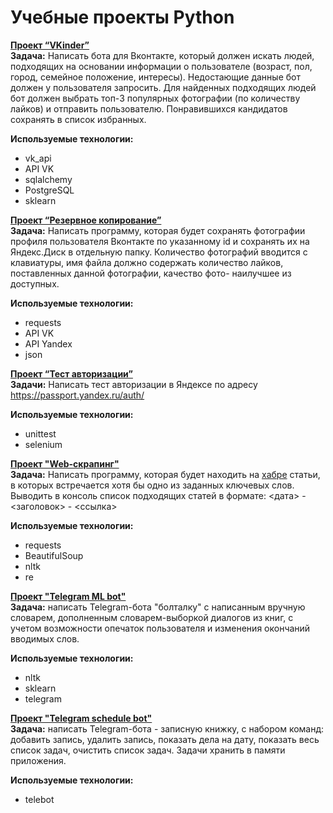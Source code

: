 # Учебные проекты Python

[**Проект “VKinder”**](https://github.com/headsoft-mikhail/portfolio/tree/master/Python/netology_adpy_qualification)  
**Задача:** Написать бота для Вконтакте, который должен искать людей, подходящих на основании информации о пользователе (возраст, пол, город, семейное положение, интересы). Недостающие данные бот должен у пользователя запросить. Для  найденных подходящих людей бот должен выбрать топ-3 популярных фотографии (по количеству лайков) и отправить пользователю. Понравившихся кандидатов сохранять в список избранных.  

**Используемые технологии:** 
- vk_api
- API VK
- sqlalchemy 
- PostgreSQL
- sklearn

[**Проект “Резервное копирование”**](https://github.com/headsoft-mikhail/portfolio/tree/master/Python/netology_python_beginner_qualifiction)  
**Задача:** Написать программу, которая будет сохранять фотографии профиля пользователя Вконтакте по указанному id и сохранять их на Яндекс.Диск в отдельную папку. Количество фотографий вводится с клавиатуры, имя файла должно содержать количество лайков, поставленных данной фотографии, качество фото- наилучшее из доступных.  

**Используемые технологии:** 
- requests 
- API VK
- API Yandex 
- json

[**Проект “Тест авторизации”**](https://github.com/headsoft-mikhail/portfolio/tree/master/Python/test_ya_passport_login)  
**Задачи:** Написать тест авторизации в Яндексе по адресу https://passport.yandex.ru/auth/   

**Используемые технологии:** 
- unittest
- selenium

[**Проект "Web-скрапинг"**](https://github.com/headsoft-mikhail/portfolio/tree/master/Python/web-scraping)  
**Задача:** Написать программу, которая будет находить на [хабре](https://habr.com/) статьи, в которых встречается хотя бы одно из заданных ключевых слов. Выводить в консоль список подходящих статей в формате: <дата> - <заголовок> - <ссылка>  

**Используемые технологии:** 
- requests 
- BeautifulSoup
- nltk
- re

[**Проект "Telegram ML bot"**](https://github.com/headsoft-mikhail/portfolio/tree/master/Python/telegram_ML_bot)  
**Задача:** написать Telegram-бота "болталку" с написанным вручную словарем, дополненным словарем-выборкой диалогов из книг, с учетом возможности опечаток пользователя и изменения окончаний вводимых слов. 
 
**Используемые технологии:** 
- nltk 
- sklearn 
- telegram

[**Проект "Telegram schedule bot"**](https://github.com/headsoft-mikhail/portfolio/tree/master/Python/telegram_ML_bot)  
**Задача:** написать Telegram-бота - записную книжку, с набором команд: добавить запись, удалить запись, показать дела на дату, показать весь список задач, очистить список задач. Задачи хранить в памяти приложения.  

**Используемые технологии:** 
- telebot
